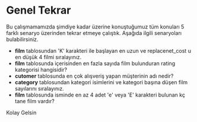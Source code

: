 Genel Tekrar
======
Bu çalışmamamızda şimdiye kadar üzerine konuştuğumuz tüm konuları 5 farklı senaryo üzerinden tekrar etmeye çalıştık. Aşağıda ilgili senaryoları bulabilirsiniz.

- **film** tablosundan 'K' karakteri ile başlayan en uzun ve replacenet_cost u en düşük 4 filmi sıralayınız.
- **film** tablosunda içerisinden en fazla sayıda film bulunduran rating kategorisi hangisidir?
- **cutomer** tablosunda en çok alışveriş yapan müşterinin adı nedir?
- **category** tablosundan kategori isimlerini ve kategori başına düşen film sayılarını sıralayınız.
- **film** tablosunda isminde en az 4 adet 'e' veya 'E' karakteri bulunan kç tane film vardır?

Kolay Gelsin
